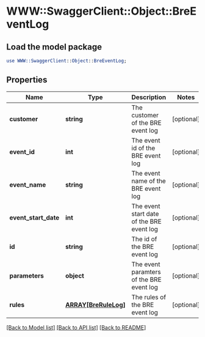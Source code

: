 # WWW::SwaggerClient::Object::BreEventLog

## Load the model package
```perl
use WWW::SwaggerClient::Object::BreEventLog;
```

## Properties
Name | Type | Description | Notes
------------ | ------------- | ------------- | -------------
**customer** | **string** | The customer of the BRE event log | [optional] 
**event_id** | **int** | The event id of the BRE event log | [optional] 
**event_name** | **string** | The event name of the BRE event log | [optional] 
**event_start_date** | **int** | The event start date of the BRE event log | [optional] 
**id** | **string** | The id of the BRE event log | [optional] 
**parameters** | **object** | The event paramters of the BRE event log | [optional] 
**rules** | [**ARRAY[BreRuleLog]**](BreRuleLog.md) | The rules of the BRE event log | [optional] 

[[Back to Model list]](../README.md#documentation-for-models) [[Back to API list]](../README.md#documentation-for-api-endpoints) [[Back to README]](../README.md)


